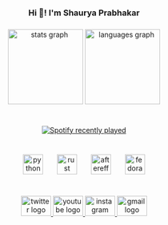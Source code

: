 <h3 align="center">Hi 👋! I'm Shaurya Prabhakar</h3>

###

<div align="center">
  <img src="https://github-readme-stats.vercel.app/api?username=ShauryaFx&hide_title=false&hide_rank=false&show_icons=true&include_all_commits=true&count_private=true&disable_animations=false&theme=dracula&locale=en&hide_border=false&order=1" height="150" alt="stats graph"  />
  <img src="https://github-readme-stats.vercel.app/api/top-langs?username=ShauryaFx&locale=en&hide_title=false&layout=compact&card_width=320&langs_count=5&theme=dracula&hide_border=false&order=2" height="150" alt="languages graph"  />
</div>

###
<!--
<br clear="both">

<img src="https://raw.githubusercontent.com/ShauryaFx/ShauryaFx/output/snake.svg" alt="Snake animation" />
-->
###

<br clear="both">

<div align="center">
  <a href="https://open.spotify.com/user/31zr7ygkcjmo7uzr3qwqfyhk5suq">
    <img src="https://spotify-recently-played-readme.vercel.app/api?user=31zr7ygkcjmo7uzr3qwqfyhk5suq&count=3&unique=false" alt="Spotify recently played"  />
  </a>
</div>

###

<br clear="both">

<div align="center">
  <img src="https://cdn.simpleicons.org/python/3776AB" height="40" alt="python logo"  />
  <img width="20" />
  <img src="https://cdn.simpleicons.org/rust/000000" height="40" alt="rust logo"  />
  <img width="20" />
  <img src="https://cdn.simpleicons.org/adobeaftereffects/9999FF" height="40" alt="aftereffects logo"  />
  <img width="20" />
  <img src="https://cdn.simpleicons.org/fedora/51A2DA" height="40" alt="fedora logo"  />
</div>

###

<br clear="both">

<div align="center">
  <a href="https://x.com/ShauryaFx" target="_blank">
    <img src="https://raw.githubusercontent.com/maurodesouza/profile-readme-generator/master/src/assets/icons/social/twitter/default.svg" width="60" height="40" alt="twitter logo"  />
  </a>
  <a href="https://youtube.com/@ShauryaFx" target="_blank">
    <img src="https://raw.githubusercontent.com/maurodesouza/profile-readme-generator/master/src/assets/icons/social/youtube/default.svg" width="60" height="40" alt="youtube logo"  />
  </a>
  <a href="https://instagram.com/shaurya.fx" target="_blank">
    <img src="https://raw.githubusercontent.com/maurodesouza/profile-readme-generator/master/src/assets/icons/social/instagram/default.svg" width="60" height="40" alt="instagram logo"  />
  </a>
  <a href="mailto:reach.shaurya.fx@gmail.com" target="_blank">
    <img src="https://raw.githubusercontent.com/maurodesouza/profile-readme-generator/master/src/assets/icons/social/gmail/default.svg" width="60" height="40" alt="gmail logo"  />
  </a>
</div>

###
